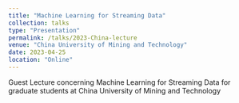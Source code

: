 ```yaml
---
title: "Machine Learning for Streaming Data"
collection: talks
type: "Presentation"
permalink: /talks/2023-China-lecture
venue: "China University of Mining and Technology"
date: 2023-04-25
location: "Online"
---
```


Guest Lecture concerning Machine Learning for Streaming Data for graduate students at China University of Mining and Technology